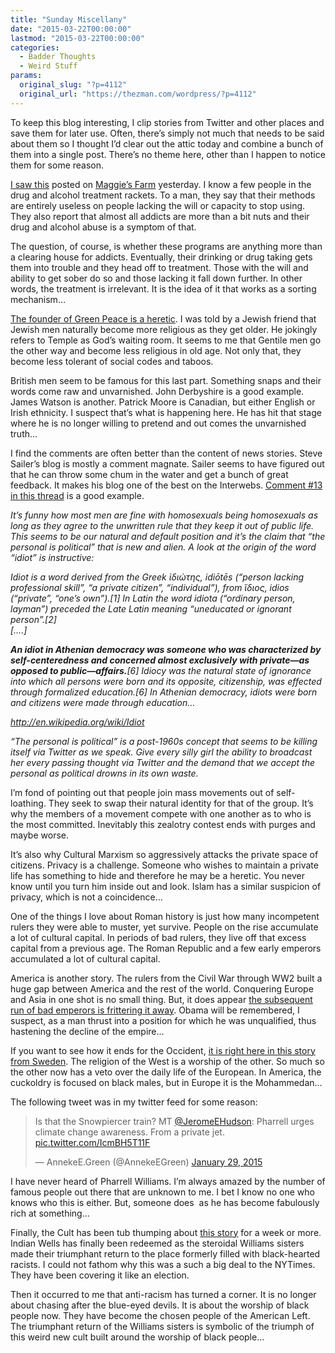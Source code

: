 ```yaml
---
title: "Sunday Miscellany"
date: "2015-03-22T00:00:00"
lastmod: "2015-03-22T00:00:00"
categories:
  - Badder Thoughts
  - Weird Stuff
params:
  original_slug: "?p=4112"
  original_url: "https://thezman.com/wordpress/?p=4112"
---
```


To keep this blog interesting, I clip stories from Twitter and other
places and save them for later use. Often, there’s simply not much that
needs to be said about them so I thought I’d clear out the attic today
and combine a bunch of them into a single post. There’s no theme here,
other than I happen to notice them for some reason.

<a
href="http://www.theatlantic.com/features/archive/2015/03/the-irrationality-of-alcoholics-anonymous/386255/"
rel="noopener" target="_blank">I saw this</a> posted on
<a href="http://maggiesfarm.anotherdotcom.com/" rel="noopener"
target="_blank">Maggie’s Farm</a> yesterday. I know a few people in the
drug and alcohol treatment rackets. To a man, they say that their
methods are entirely useless on people lacking the will or capacity to
stop using. They also report that almost all addicts are more than a bit
nuts and their drug and alcohol abuse is a symptom of that.

The question, of course, is whether these programs are anything more
than a clearing house for addicts. Eventually, their drinking or drug
taking gets them into trouble and they head off to treatment. Those with
the will and ability to get sober do so and those lacking it fall down
further. In other words, the treatment is irrelevant. It is the idea of
it that works as a sorting mechanism…

<a href="https://www.heartland.org/patrick-moore" rel="noopener"
target="_blank">The founder of Green Peace is a heretic</a>. I was told
by a Jewish friend that Jewish men naturally become more religious as
they get older. He jokingly refers to Temple as God’s waiting room. It
seems to me that Gentile men go the other way and become less religious
in old age. Not only that, they become less tolerant of social codes and
taboos.

British men seem to be famous for this last part. Something snaps and
their words come raw and unvarnished. John Derbyshire is a good example.
James Watson is another. Patrick Moore is Canadian, but either English
or Irish ethnicity. I suspect that’s what is happening here. He has hit
that stage where he is no longer willing to pretend and out comes the
unvarnished truth…

I find the comments are often better than the content of news stories.
Steve Sailer’s blog is mostly a comment magnate. Sailer seems to have
figured out that he can throw some chum in the water and get a bunch of
great feedback. It makes his blog one of the best on the Interwebs. <a
href="http://www.unz.com/isteve/strange-new-respect-for-the-national-front/#new_comments"
rel="noopener" target="_blank">Comment #13 in this thread</a> is a good
example.

*It’s funny how most men are fine with homosexuals being homosexuals as
long as they agree to the unwritten rule that they keep it out of public
life. This seems to be our natural and default position and it’s the
claim that “the personal is political” that is new and alien. A look at
the origin of the word “idiot” is instructive:*

*Idiot is a word derived from the Greek ἰδιώτης, idiōtēs (“person
lacking professional skill”, “a private citizen”, “individual”), from
ἴδιος, idios (“private”, “one’s own”).\[1\] In Latin the word idiota
(“ordinary person, layman”) preceded the Late Latin meaning “uneducated
or ignorant person”.\[2\]*  
*\[….\]*

***An idiot in Athenian democracy was someone who was characterized by
self-centeredness and concerned almost exclusively with private—as
opposed to public—affairs.**\[6\] Idiocy was the natural state of
ignorance into which all persons were born and its opposite,
citizenship, was effected through formalized education.\[6\] In Athenian
democracy, idiots were born and citizens were made through education…*

*<a href="http://en.wikipedia.org/wiki/Idiot"
rel="nofollow">http://en.wikipedia.org/wiki/Idiot</a>*

*“The personal is political” is a post-1960s concept that seems to be
killing itself via Twitter as we speak. Give every silly girl the
ability to broadcast her every passing thought via Twitter and the
demand that we accept the personal as political drowns in its own
waste.*

I’m fond of pointing out that people join mass movements out of
self-loathing. They seek to swap their natural identity for that of the
group. It’s why the members of a movement compete with one another as to
who is the most committed. Inevitably this zealotry contest ends with
purges and maybe worse.

It’s also why Cultural Marxism so aggressively attacks the private space
of citizens. Privacy is a challenge. Someone who wishes to maintain a
private life has something to hide and therefore he may be a heretic.
You never know until you turn him inside out and look. Islam has a
similar suspicion of privacy, which is not a coincidence…

One of the things I love about Roman history is just how many
incompetent rulers they were able to muster, yet survive. People on the
rise accumulate a lot of cultural capital. In periods of bad rulers,
they live off that excess capital from a previous age. The Roman
Republic and a few early emperors accumulated a lot of cultural capital.

America is another story. The rulers from the Civil War through WW2
built a huge gap between America and the rest of the world. Conquering
Europe and Asia in one shot is no small thing. But, it does appear <a
href="http://www.washingtontimes.com/news/2015/mar/18/obama-humiliated-as-allies-join-chinas-asian-infra/#.VQs2wsWhx7Q.twitt"
rel="noopener" target="_blank">the subsequent run of bad emperors is
frittering it away</a>. Obama will be remembered, I suspect, as a man
thrust into a position for which he was unqualified, thus hastening the
decline of the empire…

If you want to see how it ends for the Occident, <a
href="https://www.swedishweekly.com/license-plate-with-786-forbidden-might-offend-muslim-immigrants/"
rel="noopener" target="_blank">it is right here in this story from
Sweden</a>. The religion of the West is a worship of the other. So much
so the other now has a veto over the daily life of the European. In
America, the cuckoldry is focused on black males, but in Europe it is
the Mohammedan…

The following tweet was in my twitter feed for some reason:

> Is that the Snowpiercer train? MT
> [@JeromeEHudson](https://twitter.com/JeromeEHudson?ref_src=twsrc%5Etfw):
> Pharrell urges climate change awareness. From a private jet.
> [pic.twitter.com/IcmBH5T11F](http://t.co/IcmBH5T11F)
>
> — AnnekeE.Green (@AnnekeEGreen) [January 29,
> 2015](https://twitter.com/AnnekeEGreen/status/560611105928519680?ref_src=twsrc%5Etfw)

I have never heard of Pharrell Williams. I’m always amazed by the number
of famous people out there that are unknown to me. I bet I know no one
who knows who this is either. But, someone does  as he has become
fabulously rich at something…

Finally, the Cult has been tub thumping about <a
href="http://www.nytimes.com/2015/03/22/sports/tennis/this-time-serena-williams-is-cheered-as-she-leaves-indian-wells.html?smid=tw-nytimes&amp;_r=0"
rel="noopener" target="_blank">this story</a> for a week or more. Indian
Wells has finally been redeemed as the steroidal Williams sisters made
their triumphant return to the place formerly filled with black-hearted
racists. I could not fathom why this was a such a big deal to the
NYTimes. They have been covering it like an election.

Then it occurred to me that anti-racism has turned a corner. It is no
longer about chasing after the blue-eyed devils. It is about the worship
of black people now. They have become the chosen people of the American
Left. The triumphant return of the Williams sisters is symbolic of the
triumph of this weird new cult built around the worship of black people…
